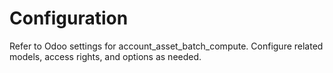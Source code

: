 # Configuration

Refer to Odoo settings for account_asset_batch_compute. Configure related models, access rights, and options as needed.
